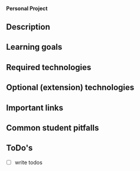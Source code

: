 #### Personal Project

## Description

## Learning goals

## Required technologies

## Optional (extension) technologies

## Important links

## Common student pitfalls

## ToDo's

* [ ] write todos
